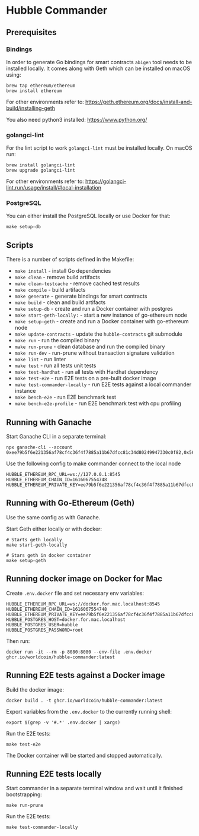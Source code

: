 # Hubble Commander

## Prerequisites

### Bindings
In order to generate Go bindings for smart contracts `abigen` tool needs to be installed locally. 
It comes along with Geth which can be installed on macOS using:
```shell
brew tap ethereum/ethereum
brew install ethereum
```
For other environments refer to: https://geth.ethereum.org/docs/install-and-build/installing-geth

You also need python3 installed: https://www.python.org/

### golangci-lint

For the lint script to work `golangci-lint` must be installed locally.
On macOS run:
```shell
brew install golangci-lint
brew upgrade golangci-lint
```
For other environments refer to: https://golangci-lint.run/usage/install/#local-installation

### PostgreSQL

You can either install the PostgreSQL locally or use Docker for that:
```shell
make setup-db
```

## Scripts

There is a number of scripts defined in the Makefile:

* `make install` - install Go dependencies
* `make clean` - remove build artifacts
* `make clean-testcache` - remove cached test results 
* `make compile` - build artifacts
* `make generate` - generate bindings for smart contracts
* `make build` - clean and build artifacts
* `make setup-db` - create and run a Docker container with postgres
* `make start-geth-locally:` - start a new instance of go-ethereum node
* `make setup-geth` - create and run a Docker container with go-ethereum node
* `make update-contracts` - update the `hubble-contracts` git submodule
* `make run` - run the compiled binary
* `make run-prune` - clean database and run the compiled binary
* `make run-dev` - run-prune without transaction signature validation
* `make lint` - run linter
* `make test` - run all tests unit tests
* `make test-hardhat` - run all tests with Hardhat dependency
* `make test-e2e` - run E2E tests on a pre-built docker image
* `make test-commander-locally` - run E2E tests against a local commander instance
* `make bench-e2e` - run E2E benchmark test
* `make bench-e2e-profile` - run E2E benchmark test with cpu profiling

## Running with Ganache

Start Ganache CLI in a separate terminal:
```shell
npx ganache-cli --account 0xee79b5f6e221356af78cf4c36f4f7885a11b67dfcc81c34d80249947330c0f82,0x56BC75E2D63100000
```

Use the following config to make commander connect to the local node
```shell
HUBBLE_ETHEREUM_RPC_URL=ws://127.0.0.1:8545
HUBBLE_ETHEREUM_CHAIN_ID=1616067554748
HUBBLE_ETHEREUM_PRIVATE_KEY=ee79b5f6e221356af78cf4c36f4f7885a11b67dfcc81c34d80249947330c0f82
```

## Running with Go-Ethereum (Geth)

Use the same config as with Ganache.

Start Geth either locally or with docker:
```shell
# Starts geth locally
make start-geth-locally

# Stars geth in docker container
make setup-geth
```

## Running docker image on Docker for Mac
Create `.env.docker` file and set necessary env variables:
```
HUBBLE_ETHEREUM_RPC_URL=ws://docker.for.mac.localhost:8545
HUBBLE_ETHEREUM_CHAIN_ID=1616067554748
HUBBLE_ETHEREUM_PRIVATE_KEY=ee79b5f6e221356af78cf4c36f4f7885a11b67dfcc81c34d80249947330c0f82
HUBBLE_POSTGRES_HOST=docker.for.mac.localhost
HUBBLE_POSTGRES_USER=hubble
HUBBLE_POSTGRES_PASSWORD=root
```

Then run:
```shell
docker run -it --rm -p 8080:8080 --env-file .env.docker ghcr.io/worldcoin/hubble-commander:latest
```

## Running E2E tests against a Docker image

Build the docker image:
```shell
docker build . -t ghcr.io/worldcoin/hubble-commander:latest
```

Export variables from the `.env.docker` to the currently running shell:
```shell
export $(grep -v '#.*' .env.docker | xargs)
```

Run the E2E tests:
```shell
make test-e2e
```
The Docker container will be started and stopped automatically.

## Running E2E tests locally

Start commander in a separate terminal window and wait until it finished bootstrapping:
```shell
make run-prune
```

Run the E2E tests:
```shell
make test-commander-locally
```
